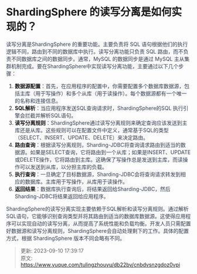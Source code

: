 # ShardingSphere 的读写分离是如何实现的？

<font style="color:rgb(55, 65, 81);background-color:rgb(247, 247, 248);">读写分离是ShardingSphere 的重要功能。主要负责将 SQL 语句根据他们的执行逻辑不同，路由到不同的数据库中执行。读写分离功能只负责 SQL 路由，而不负责不同数据库之间的数据同步。通常，MySQL 的数据同步是通过 MySQL 主从集群机制完成。要在ShardingSphere中实现读写分离功能，主要通过以下几个步骤：</font>

1. **<font style="background-color:rgb(247, 247, 248);">数据源配置</font>**<font style="color:rgb(55, 65, 81);background-color:rgb(247, 247, 248);">：首先，在应用程序的配置中，你需要配置多个数据库数据源，包括主库（用于写操作）和多个从库（用于读操作）。每个数据源都有一个唯一的名称和连接信息。</font>
2. **<font style="background-color:rgb(247, 247, 248);">SQL解析</font>**<font style="color:rgb(55, 65, 81);background-color:rgb(247, 247, 248);">：当应用程序发送SQL查询请求时，ShardingSphere的SQL 执行引擎会拦截并解析SQL语句。</font>
3. **<font style="background-color:rgb(247, 247, 248);">读写分离规则</font>**<font style="color:rgb(55, 65, 81);background-color:rgb(247, 247, 248);">：ShardingSphere通过读写分离规则来确定查询应该发送到主库还是从库。这些规则可以在配置文件中定义，通常基于SQL的类型（SELECT、INSERT、UPDATE、DELETE）来决定路由。</font>
4. **<font style="background-color:rgb(247, 247, 248);">路由查询</font>**<font style="color:rgb(55, 65, 81);background-color:rgb(247, 247, 248);">：根据读写分离规则，Sharding-JDBC将查询请求路由到适当的数据源。如果是SELECT查询，它将路由到一个从库；如果是INSERT、UPDATE或DELETE操作，它将路由到主库。这确保了写操作总是发送到主库，而读操作可以发送到从库，以分担主库的负载。</font>
5. **<font style="background-color:rgb(247, 247, 248);">执行查询</font>**<font style="color:rgb(55, 65, 81);background-color:rgb(247, 247, 248);">：一旦确定了目标数据源，Sharding-JDBC会将查询请求转发到相应的数据库。主库用于写操作，从库用于读操作。</font>
6. **<font style="background-color:rgb(247, 247, 248);">返回结果</font>**<font style="color:rgb(55, 65, 81);background-color:rgb(247, 247, 248);">：数据库执行查询后，将结果返回给Sharding-JDBC，然后Sharding-JDBC将结果返回给应用程序。</font>

<font style="color:rgb(55, 65, 81);background-color:rgb(247, 247, 248);">ShardingSphere的读写分离实现主要依赖于SQL解析和读写分离规则。通过解析SQL语句，它能够识别查询类型并将其路由到适当的数据库数据源。这使得应用程序可以实现自动的读写分离，从而提高了系统性能和负载均衡。开发人员只需配置好数据源和读写分离规则，ShardingSphere会自动处理剩下的工作。具体的配置方式，根据 ShardingSphere 版本不同会略有不同。</font>



> 更新: 2023-09-10 17:39:17  
> 原文: <https://www.yuque.com/tulingzhouyu/db22bv/cnbdvsnzgdoz0vpi>